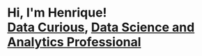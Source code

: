 <h1>Hi, I'm Henrique! <br/><a href="https://github.com/henriqueb-data">Data Curious</a>, <a href="https://www.linkedin.com/in/henriquebarbosa08/">Data Science and Analytics Professional</a></h1>

<!--
**henriqueb-data/henriqueb-data** is a ✨ _special_ ✨ repository because its `README.md` (this file) appears on your GitHub profile.

Here are some ideas to get you started:

- 🔭 I’m currently working on ...
- 🌱 I’m currently learning ...
- 👯 I’m looking to collaborate on ...
- 🤔 I’m looking for help with ...
- 💬 Ask me about ...
- 📫 How to reach me: ...
- 😄 Pronouns: ...
- ⚡ Fun fact: ...
-->
